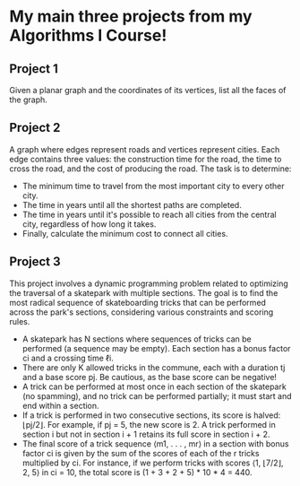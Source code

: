 # My main three projects from my Algorithms I Course!

## Project 1

Given a planar graph and the coordinates of its vertices, list all the faces of the graph.

## Project 2

A graph where edges represent roads and vertices represent cities. Each edge contains three values: the construction time for the road, the time to cross the road, and the cost of producing the road. The task is to determine:

- The minimum time to travel from the most important city to every other city.
- The time in years until all the shortest paths are completed.
- The time in years until it's possible to reach all cities from the central city, regardless of how long it takes.
- Finally, calculate the minimum cost to connect all cities.

## Project 3

This project involves a dynamic programming problem related to optimizing the traversal of a skatepark with multiple sections. The goal is to find the most radical sequence of skateboarding tricks that can be performed across the park's sections, considering various constraints and scoring rules.

- A skatepark has N sections where sequences of tricks can be performed (a sequence may be empty). Each section has a bonus factor ci and a crossing time ℓi.
- There are only K allowed tricks in the commune, each with a duration tj and a base score pj. Be cautious, as the base score can be negative!
- A trick can be performed at most once in each section of the skatepark (no spamming), and no trick can be performed partially; it must start and end within a section.
- If a trick is performed in two consecutive sections, its score is halved: ⌊pj/2⌋. For example, if pj = 5, the new score is 2. A trick performed in section i but not in section i + 1 retains its full score in section i + 2.
- The final score of a trick sequence ⟨m1, . . . , mr⟩ in a section with bonus factor ci is given by the sum of the scores of each of the r tricks multiplied by ci. For instance, if we perform tricks with scores ⟨1, ⌊7/2⌋, 2, 5⟩ in ci = 10, the total score is (1 + 3 + 2 + 5) * 10 * 4 = 440.
